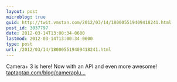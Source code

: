 ```yaml
---
layout: post
microblog: true
guid: http://twit.vmstan.com/2012/03/14/180005519409418241.html
post_id: 3037797
date: 2012-03-14T13:00:34-0600
lastmod: 2012-03-14T13:00:34-0600
type: post
url: /2012/03/14/180005519409418241.html
---
```

Camera+ 3 is here! Now with an API and even more awesome! <a href="http://taptaptap.com/blog/cameraplus-3-is-here/">taptaptap.com/blog/cameraplu…</a>
